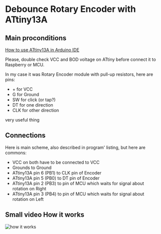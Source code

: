 # Debounce Rotary Encoder with ATtiny13A

## Main proconditions

[How to use ATtiny13A in Arduino IDE](https://github.com/MCUdude/MicroCore)

Please, double check VCC and BOD voltage on ATtiny before connect it to Raspberry or MCU.

In my case it was Rotary Encoder module with pull-up resistors, here are pins:
* \+ for VCC
* G for Ground
* SW for click (or tap?)
* DT for one direction
* CLK for other direction

very useful thing

## Connections

Here is main scheme, also described in program' listing, but here are commons:
* VCC on both have to be connected to VCC
* Grounds to Ground
* ATtiny13A pin 6 (PB1) to CLK pin of Encoder
* ATtiny13A pin 5 (PB0) to DT pin of Encoder
* ATtiny13A pin 2 (PB3) to pin of MCU which waits for signal about rotation on Right
* ATtiny13A pin 3 (PB4) to pin of MCU which waits for signal about rotation on Left

## Small video How it works

![how it works](https://github.com/katurov/debounce_rotary_encoder/raw/main/how_it_works.gif)
